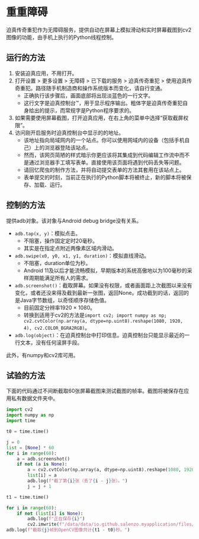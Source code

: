 # 重重障碍
迫真传奇重犯作为无障碍服务，提供自动在屏幕上模拟滑动和实时屏幕截图到cv2图像的功能，由手机上执行的Python线程控制。

## 运行的方法

1. 安装迫真应用，不用打开。
2. 打开设置 > 更多设置 > 无障碍 > 已下载的服务 > 迫真传奇重犯 > 使用迫真传奇重犯。路径随手机制造商和操作系统版本而变化，请自行变通。
   * 正确执行该步骤后，画面底部将出现淡蓝色的一行文字。
   * 这行文字是迫真控制台™，用于显示程序输出。粗体字是迫真传奇重犯自身给出的提示，而常规字是Python程序要求的。
3. 如果需要使用屏幕截图，打开迫真应用，在右上角的菜单中选择“获取截屏权限”。
4. 访问刚开启服务时迫真控制台中显示的的地址。
    * 该地址指向局域网内的一个站点。你可以使用网域内的设备（包括手机自己）上的浏览器登陆该站点。
    * 然而，该网页简陋的样式暗示你更应该将其集成到代码编辑工作流中而不是通过浏览器手工填写表单。直接使用该页面将遇到代码丢失等问题。
    * 请回忆爬虫的制作方法，并将自动提交表单的方法其套用在该站点上。
    * 表单提交的时刻，当前正在执行的Python脚本将被终止，新的脚本将被保存、加载、运行。

## 控制的方法

提供adb对象。该对象与Android debug bridge没有关系。

- `adb.tap(x, y)`：模拟点击。
  - 不阻塞，操作固定定时20毫秒。
  - 其实是在指定点附近两像素区域内滑动。
- `adb.swipe(x0, y0, x1, y1, duration)`：模拟直线滑动。
  - 不阻塞，duration单位为秒。
  - Android 11及以后才能流畅模拟，早期版本的系统高傲地以为100毫秒的采样周期能满足所有人的需求。
- `adb.screenshot()`：截取屏幕。如果没有权限，或者画面距上次截图以来没有变化，或者还没来得及截到最新一张图，返回None。成功截到的话，返回的是Java字节数组，以奇怪顺序存储色值。
  - 目前固定分辨率1920 × 1080。
  - 转换到适用于cv2的方法是`import cv2; import numpy as np; cv2.cvtColor(np.array(a, dtype=np.uint8).reshape(1080, 1920, 4), cv2.COLOR_BGRA2RGB)`。
- `adb.log(object)`：在迫真控制台中打印信息。迫真控制台只能显示最近的一行文本，没有任何滚屏手段。

此外，有numpy和cv2库可用。

## 试验的方法

下面的代码通过不间断截取60张屏幕截图来测试截图的帧率。截图将被保存在应用私有数据文件夹中。

```python
import cv2
import numpy as np
import time

t0 = time.time()

j = 0
list = [None] * 60
for i in range(60):
    a = adb.screenshot()
    if not (a is None):
        a = cv2.cvtColor(np.array(a, dtype=np.uint8).reshape(1080, 1920, 4), cv2.COLOR_BGRA2RGB)
        list[i] = a
        adb.log(f"截了第{i}张（丢了{i - j}张）。")
        j = j + 1

t1 = time.time()

for i in range(60):
    if not (list[i] is None):
        adb.log(f"正在保存{i}")
        cv2.imwrite(f"/data/data/io.github.salenzo.myapplication/files/{i}.png", list[i])
adb.log(f"截取{j}帧到OpenCV图像共计{t1 - t0}秒。")
```
